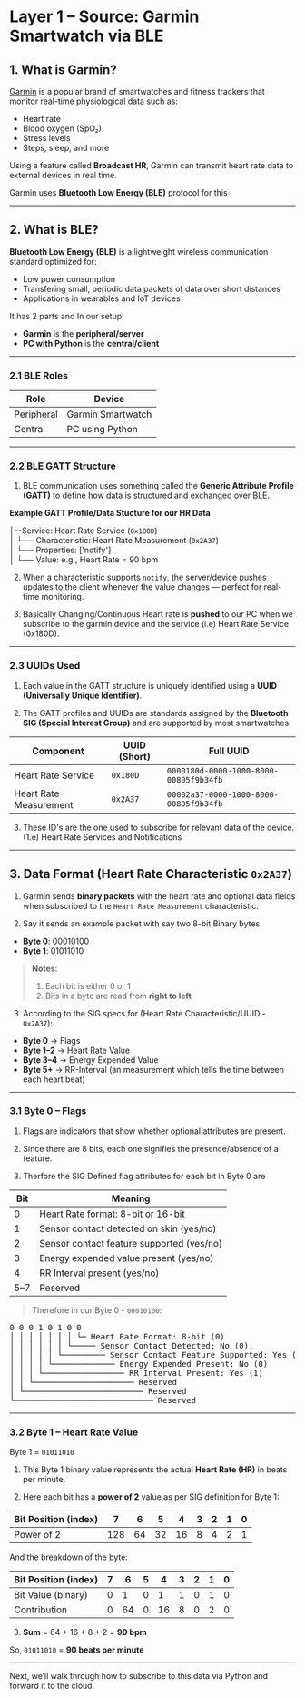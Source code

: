 # Layer 1 – Source: Garmin Smartwatch via BLE

## 1. What is Garmin?

[Garmin](https://www.garmin.com/) is a popular brand of smartwatches and fitness trackers that monitor real-time physiological data such as:

- Heart rate  
- Blood oxygen (SpO₂)  
- Stress levels  
- Steps, sleep, and more  

Using a feature called **Broadcast HR**, Garmin can transmit heart rate data to external devices in real time.

Garmin uses **Bluetooth Low Energy (BLE)** protocol for this

---

## 2. What is BLE?

**Bluetooth Low Energy (BLE)** is a lightweight wireless communication standard optimized for:

- Low power consumption  
- Transfering small, periodic data packets of data over short distances
- Applications in wearables and IoT devices   

It has 2 parts and In our setup:

- **Garmin** is the **peripheral/server**
- **PC with Python** is the **central/client**

---

### 2.1 BLE Roles

| Role       | Device                   |
|------------|--------------------------|
| Peripheral | Garmin Smartwatch        |
| Central    | PC using Python          |

---

### 2.2 BLE GATT Structure

1) BLE communication uses something called the **Generic Attribute Profile (GATT)** to define how data is structured and exchanged over BLE.

**Example GATT Profile/Data Stucture for our HR Data**
 
   │--Service: Heart Rate Service (`0x180D`)  
   │   └── Characteristic: Heart Rate Measurement (`0x2A37`)  
   │       └── Properties: ['notify']  
   │           └── Value: e.g., Heart Rate = 90 bpm

2) When a characteristic supports `notify`, the server/device pushes updates to the client whenever the value changes — perfect for real-time monitoring.
   
3) Basically Changing/Continuous Heart rate is **pushed** to our PC when we subscribe to the garmin device and the service (i.e) Heart Rate Service (0x180D).

---

### 2.3 UUIDs Used

1) Each value in the GATT structure is uniquely identified using a **UUID (Universally Unique Identifier)**. 

2) The GATT profiles and UUIDs are standards assigned by the **Bluetooth SIG (Special Interest Group)** and are supported by most smartwatches.

| Component              | UUID (Short) | Full UUID                                      |
|------------------------|--------------|------------------------------------------------|
| Heart Rate Service     | `0x180D`     | `0000180d-0000-1000-8000-00805f9b34fb`         |
| Heart Rate Measurement | `0x2A37`     | `00002a37-0000-1000-8000-00805f9b34fb`         |

3) These ID's are the one used to subscribe for relevant data of the device. (1.e) Heart Rate Services and Notifications

---

## 3. Data Format (Heart Rate Characteristic `0x2A37`)

1) Garmin sends **binary packets** with the heart rate and optional data fields when subscribed to the `Heart Rate Measurement` characteristic.

2) Say it sends an example packet with say two 8-bit Binary bytes:  

- **Byte 0**: 00010100
- **Byte 1**: 01011010

> **Notes**:  
> 1. Each bit is either 0 or 1  
> 2. Bits in a byte are read from **right to left**

3) According to the SIG specs for (Heart Rate Characteristic/UUID - `0x2A37`):

- **Byte 0**   → Flags  
- **Byte 1–2** → Heart Rate Value  
- **Byte 3–4** → Energy Expended Value
- **Byte 5+**  → RR-Interval (an measurement which tells the time between each heart beat)

---

### 3.1 Byte 0 – Flags

1) Flags are indicators that show whether optional attributes are present.  

2) Since there are 8 bits, each one signifies the presence/absence of a feature.

3) Therfore the SIG Defined flag attributes for each bit in Byte 0 are

| Bit | Meaning                                             |
|-----|-----------------------------------------------------|
| 0   | Heart Rate format: 8-bit or 16-bit                  |
| 1   | Sensor contact detected on skin (yes/no)            |
| 2   | Sensor contact feature supported (yes/no)           |
| 3   | Energy expended value present (yes/no)              |
| 4   | RR Interval present (yes/no)                        |
| 5–7 | Reserved                                            |

> Therefore in our Byte 0 - `00010100`:  

<pre>
0 0 0 1 0 1 0 0
│ │ │ │ │ │ │ └─ Heart Rate Format: 8-bit (0)
│ │ │ │ │ │ └───── Sensor Contact Detected: No (0).
│ │ │ │ │ └───────── Sensor Contact Feature Supported: Yes (1)
│ │ │ │ └───────────── Energy Expended Present: No (0)
│ │ │ └───────────────── RR Interval Present: Yes (1)
│ │ └───────────────────── Reserved
│ └───────────────────────── Reserved
└───────────────────────────── Reserved
</pre>

---

### 3.2 Byte 1 – Heart Rate Value

Byte 1 = `01011010`

1) This Byte 1 binary value represents the actual **Heart Rate (HR)** in beats per minute.

2) Here each bit has a **power of 2** value as per SIG definition for Byte 1:

| Bit Position (index) | 7   | 6  | 5  | 4  | 3  | 2  | 1  | 0  |
|----------------------|-----|----|----|----|----|----|----|----|
| Power of 2           | 128 | 64 | 32 | 16 | 8  | 4  | 2  | 1  |

And the breakdown of the byte:

| Bit Position (index) | 7 | 6 | 5 | 4 | 3 | 2 | 1 | 0 |
|----------------------|---|---|---|---|---|---|---|---|
| Bit Value (binary)   | 0 | 1 | 0 | 1 | 1 | 0 | 1 | 0 |
| Contribution         | 0 |64 | 0 |16 | 8 | 0 | 2 | 0 |

3) **Sum** = 64 + 16 + 8 + 2 = **90 bpm**

So, `01011010` = **90 beats per minute**

---

Next, we’ll walk through how to subscribe to this data via Python and forward it to the cloud.

